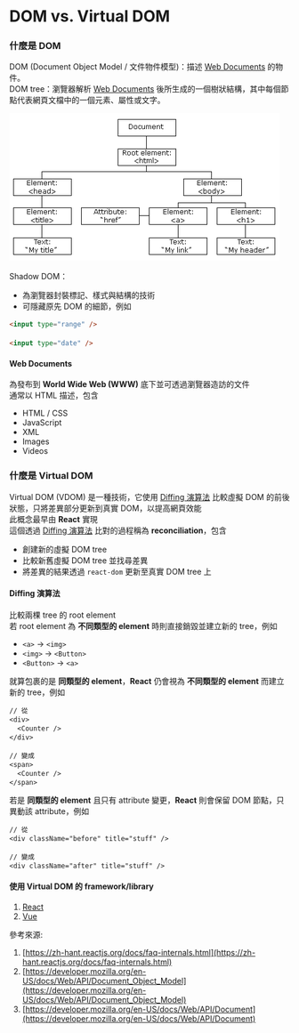 # DOM vs. Virtual DOM

### 什麼是 DOM

DOM (Document Object Model / 文件物件模型)：描述 [Web Documents](#web-documents) 的物件。<br/>
DOM tree：瀏覽器解析 [Web Documents](#web-documents) 後所生成的一個樹狀結構，其中每個節點代表網頁文檔中的一個元素、屬性或文字。<br/>

![alt text](./pic_htmltree.gif)

Shadow DOM：

- 為瀏覽器封裝標記、樣式與結構的技術
- 可隱藏原先 DOM 的細節，例如

```html
<input type="range" />

<input type="date" />
```

#### Web Documents

為發布到 **World Wide Web (WWW)** 底下並可透過瀏覽器造訪的文件<br/>
通常以 HTML 描述，包含

- HTML / CSS
- JavaScript
- XML
- Images
- Videos

### 什麼是 Virtual DOM

Virtual DOM (VDOM) 是一種技術，它使用 [Diffing 演算法](#diffing-演算法) 比較虛擬 DOM 的前後狀態，只將差異部分更新到真實 DOM，以提高網頁效能<br/>
此概念最早由 **React** 實現<br/>
這個透過 [Diffing 演算法](#diffing-演算法) 比對的過程稱為 **reconciliation**，包含

- 創建新的虛擬 DOM tree
- 比較新舊虛擬 DOM tree 並找尋差異
- 將差異的結果透過 `react-dom` 更新至真實 DOM tree 上

#### Diffing 演算法

比較兩棵 tree 的 root element<br/>
若 root element 為 **不同類型的 element** 時則直接銷毀並建立新的 tree，例如<br/>

- `<a>` → `<img>`
- `<img>` → `<Button>`
- `<Button>` → `<a>`<br/>

就算包裹的是 **同類型的 element**，**React** 仍會視為 **不同類型的 element** 而建立新的 tree，例如

```tsx
// 從
<div>
  <Counter />
</div>

// 變成
<span>
  <Counter />
</span>
```

若是 **同類型的 element** 且只有 attribute 變更，**React** 則會保留 DOM 節點，只異動該 attribute，例如

```tsx
// 從
<div className="before" title="stuff" />

// 變成
<div className="after" title="stuff" />
```

#### 使用 Virtual DOM 的 framework/library

1. [React](https://zh-hant.reactjs.org/)
2. [Vue](https://vuejs.org/)

參考來源:

1. [https://zh-hant.reactjs.org/docs/faq-internals.html](https://zh-hant.reactjs.org/docs/faq-internals.html)
2. [https://developer.mozilla.org/en-US/docs/Web/API/Document_Object_Model](https://developer.mozilla.org/en-US/docs/Web/API/Document_Object_Model)
3. [https://developer.mozilla.org/en-US/docs/Web/API/Document](https://developer.mozilla.org/en-US/docs/Web/API/Document)
